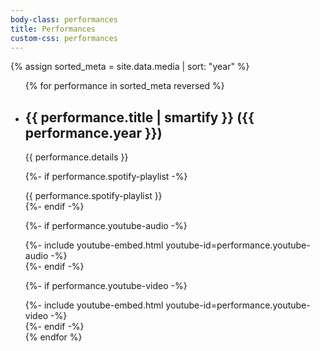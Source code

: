 ```yaml
---
body-class: performances
title: Performances
custom-css: performances
---
```


{% assign sorted_meta = site.data.media | sort: "year" %}
<ul>
{% for performance in sorted_meta reversed %}
<li class="
    {%- if performance.youtube-audio -%}
    mostly-audio
    {%- endif %}
    {% if performance.youtube-video -%}
    contentful-video
    {%- endif -%}
"><h2 id="{{ performance.title | slugify }}">{{ performance.title | smartify }} ({{ performance.year }})</h2>

<p class="details">
{{ performance.details }}
</p>

{%- if performance.spotify-playlist -%}
<div class="contentful-video">
{{ performance.spotify-playlist }}
</div>
{%- endif -%}

{%- if performance.youtube-audio -%}
<div class="mostly-audio">
{%- include youtube-embed.html youtube-id=performance.youtube-audio -%}
</div>
{%- endif -%}

{%- if performance.youtube-video -%}
<div class="contentful-video">
{%- include youtube-embed.html youtube-id=performance.youtube-video -%}
</div>
{%- endif -%}

</li>
{% endfor %}
</ul>